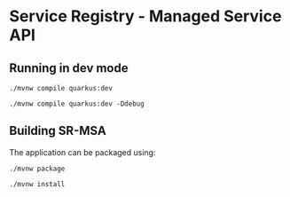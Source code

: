# Service Registry - Managed Service API

## Running in dev mode

```shell script
./mvnw compile quarkus:dev
```

```shell script
./mvnw compile quarkus:dev -Ddebug
```

## Building SR-MSA

The application can be packaged using:

```shell script
./mvnw package
```

```shell script
./mvnw install
```
